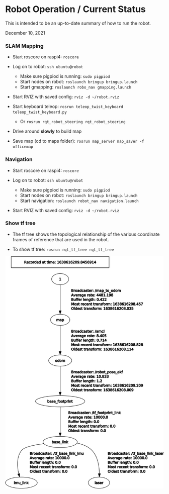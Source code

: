 # Robot Operation / Current Status
This is intended to be an up-to-date summary of how to run the robot.

December 10, 2021
### SLAM Mapping

* Start roscore on raspi4: `roscore`

* Log on to robot: `ssh ubuntu@robot`
    * Make sure pigpiod is running: `sudo pigpiod`
    * Start nodes on robot: `roslaunch bringup bringup.launch`
    * Start gmapping: `roslaunch robo_nav gmapping.launch`
* Start RVIZ with saved config: `rviz -d ~/robot.rviz`
* Start keyboard teleop: `rosrun teleop_twist_keyboard teleop_twist_keyboard.py`
    * Or `rosrun rqt_robot_steering rqt_robot_steering`
* Drive around **slowly** to build map
* Save map (cd to maps folder): `rosrun map_server map_saver -f officemap`

### Navigation

* Start roscore on raspi4: `roscore`

* Log on to robot: `ssh ubuntu@robot`
    * Make sure pigpiod is running: `sudo pigpiod`
    * Start nodes on robot: `roslaunch bringup bringup.launch`
    * Start navigation: `roslaunch robot_nav navigation.launch` 
* Start RVIZ with saved config: `rviz -d ~/robot.rviz`

### Show tf tree
* The tf tree shows the topological relationship of the various coordinate frames of reference that are used in the robot.

* To show tf tree: `rosrun rqt_tf_tree rqt_tf_tree`

![tf tree](figures/tf-tree.png)

